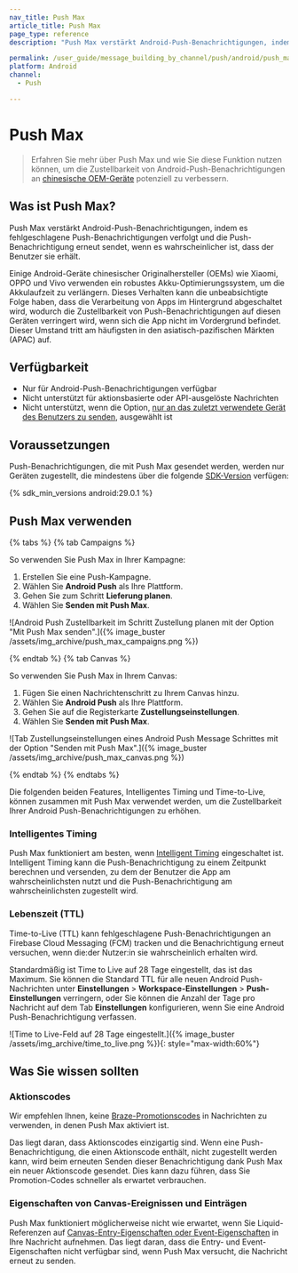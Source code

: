 ```yaml
---
nav_title: Push Max
article_title: Push Max
page_type: reference
description: "Push Max verstärkt Android-Push-Benachrichtigungen, indem es fehlgeschlagene Push-Benachrichtigungen verfolgt und die Push-Benachrichtigung erneut sendet, wenn es wahrscheinlicher ist, dass der Benutzer sie erhält."

permalink: /user_guide/message_building_by_channel/push/android/push_max/
platform: Android
channel:
  - Push

---
```


# Push Max

> Erfahren Sie mehr über Push Max und wie Sie diese Funktion nutzen können, um die Zustellbarkeit von Android-Push-Benachrichtigungen an [chinesische OEM-Geräte]({{site.baseurl}}/user_guide/message_building_by_channel/push/best_practices/chinese_push_deliverability/) potenziell zu verbessern.

## Was ist Push Max?

Push Max verstärkt Android-Push-Benachrichtigungen, indem es fehlgeschlagene Push-Benachrichtigungen verfolgt und die Push-Benachrichtigung erneut sendet, wenn es wahrscheinlicher ist, dass der Benutzer sie erhält.

Einige Android-Geräte chinesischer Originalhersteller (OEMs) wie Xiaomi, OPPO und Vivo verwenden ein robustes Akku-Optimierungssystem, um die Akkulaufzeit zu verlängern. Dieses Verhalten kann die unbeabsichtigte Folge haben, dass die Verarbeitung von Apps im Hintergrund abgeschaltet wird, wodurch die Zustellbarkeit von Push-Benachrichtigungen auf diesen Geräten verringert wird, wenn sich die App nicht im Vordergrund befindet. Dieser Umstand tritt am häufigsten in den asiatisch-pazifischen Märkten (APAC) auf.

## Verfügbarkeit

- Nur für Android-Push-Benachrichtigungen verfügbar
- Nicht unterstützt für aktionsbasierte oder API-ausgelöste Nachrichten
- Nicht unterstützt, wenn die Option, [nur an das zuletzt verwendete Gerät des Benutzers zu senden]({{site.baseurl}}/user_guide/message_building_by_channel/push/creating_a_push_message/#device-options), ausgewählt ist

## Voraussetzungen

Push-Benachrichtigungen, die mit Push Max gesendet werden, werden nur Geräten zugestellt, die mindestens über die folgende [SDK-Version]({{site.baseurl}}/user_guide/engagement_tools/campaigns/ideas_and_strategies/new_features/#filtering-by-most-recent-app-versions) verfügen:

{% sdk_min_versions android:29.0.1 %}

## Push Max verwenden

{% tabs %}
{% tab Campaigns %}

So verwenden Sie Push Max in Ihrer Kampagne:

1. Erstellen Sie eine Push-Kampagne.
2. Wählen Sie **Android Push** als Ihre Plattform.
3. Gehen Sie zum Schritt **Lieferung planen**.
4. Wählen Sie **Senden mit Push Max**.

\![Android Push Zustellbarkeit im Schritt Zustellung planen mit der Option "Mit Push Max senden".]({% image_buster /assets/img_archive/push_max_campaigns.png %})

{% endtab %}
{% tab Canvas %}

So verwenden Sie Push Max in Ihrem Canvas:

1. Fügen Sie einen Nachrichtenschritt zu Ihrem Canvas hinzu.
2. Wählen Sie **Android Push** als Ihre Plattform.
3. Gehen Sie auf die Registerkarte **Zustellungseinstellungen**.
4. Wählen Sie **Senden mit Push Max**.

\![Tab Zustellungseinstellungen eines Android Push Message Schrittes mit der Option "Senden mit Push Max".]({% image_buster /assets/img_archive/push_max_canvas.png %})

{% endtab %}
{% endtabs %}

Die folgenden beiden Features, Intelligentes Timing und Time-to-Live, können zusammen mit Push Max verwendet werden, um die Zustellbarkeit Ihrer Android Push-Benachrichtigungen zu erhöhen.

### Intelligentes Timing

Push Max funktioniert am besten, wenn [Intelligent Timing]({{site.baseurl}}/user_guide/brazeai/intelligence/intelligent_timing/) eingeschaltet ist. Intelligent Timing kann die Push-Benachrichtigung zu einem Zeitpunkt berechnen und versenden, zu dem der Benutzer die App am wahrscheinlichsten nutzt und die Push-Benachrichtigung am wahrscheinlichsten zugestellt wird.

### Lebenszeit (TTL)

Time-to-Live (TTL) kann fehlgeschlagene Push-Benachrichtigungen an Firebase Cloud Messaging (FCM) tracken und die Benachrichtigung erneut versuchen, wenn die:der Nutzer:in sie wahrscheinlich erhalten wird.

Standardmäßig ist Time to Live auf 28 Tage eingestellt, das ist das Maximum. Sie können die Standard TTL für alle neuen Android Push-Nachrichten unter **Einstellungen** > **Workspace-Einstellungen** > **Push-Einstellungen** verringern, oder Sie können die Anzahl der Tage pro Nachricht auf dem Tab **Einstellungen** konfigurieren, wenn Sie eine Android Push-Benachrichtigung verfassen.

\![Time to Live-Feld auf 28 Tage eingestellt.]({% image_buster /assets/img_archive/time_to_live.png %}){: style="max-width:60%"}

## Was Sie wissen sollten

### Aktionscodes

Wir empfehlen Ihnen, keine [Braze-Promotionscodes]({{site.baseurl}}/user_guide/personalization_and_dynamic_content/promotion_codes/) in Nachrichten zu verwenden, in denen Push Max aktiviert ist.

Das liegt daran, dass Aktionscodes einzigartig sind. Wenn eine Push-Benachrichtigung, die einen Aktionscode enthält, nicht zugestellt werden kann, wird beim erneuten Senden dieser Benachrichtigung dank Push Max ein neuer Aktionscode gesendet. Dies kann dazu führen, dass Sie Promotion-Codes schneller als erwartet verbrauchen.

### Eigenschaften von Canvas-Ereignissen und Einträgen

Push Max funktioniert möglicherweise nicht wie erwartet, wenn Sie Liquid-Referenzen auf [Canvas-Entry-Eigenschaften oder Event-Eigenschaften]({{site.baseurl}}/user_guide/engagement_tools/canvas/create_a_canvas/canvas_entry_properties_event_properties) in Ihre Nachricht aufnehmen. Das liegt daran, dass die Entry- und Event-Eigenschaften nicht verfügbar sind, wenn Push Max versucht, die Nachricht erneut zu senden.
